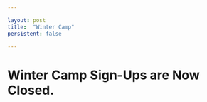 ```yaml
---

layout: post
title:  "Winter Camp"
persistent: false

---
```


# Winter Camp Sign-Ups are Now Closed.
